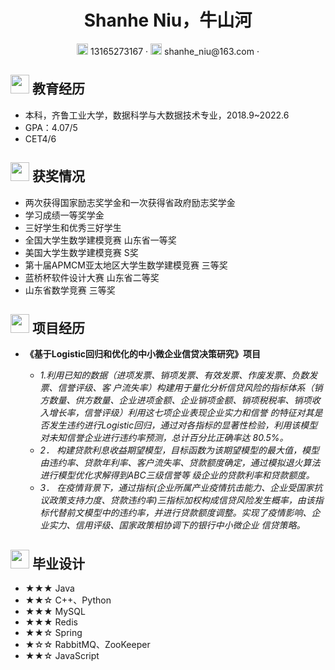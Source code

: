  <center>
     <h1>Shanhe Niu，牛山河</h1>
     <div>
         <span>
             <img src="assets/phone-solid.svg" width="18px">
             13165273167
         </span>
         ·
         <span>
             <img src="assets/envelope-solid.svg" width="18px">
             shanhe_niu@163.com
         </span>
         ·
        
 </center>



## <img src="assets/graduation-cap-solid.svg" width="30px"> 教育经历

- 本科，齐鲁工业大学，数据科学与大数据技术专业，2018.9~2022.6
- GPA：4.07/5
- CET4/6 

## <img src="assets/briefcase-solid.svg" width="30px"> 获奖情况

- 两次获得国家励志奖学金和一次获得省政府励志奖学金
- 学习成绩一等奖学金
- 三好学生和优秀三好学生
- 全国大学生数学建模竞赛 山东省一等奖
- 美国大学生数学建模竞赛 S奖
- 第十届APMCM亚太地区大学生数学建模竞赛 三等奖
- 蓝桥杯软件设计大赛 山东省二等奖
- 山东省数学竞赛 三等奖


## <img src="assets/project-diagram-solid.svg" width="30px"> 项目经历

- **《基于Logistic回归和优化的中小微企业信贷决策研究》项目**

  - *1.利用已知的数据（进项发票、销项发票、有效发票、作废发票、负数发票、信誉评级、客 户流失率）构建用于量化分析信贷风险的指标体系（销方数量、供方数量、企业进项金额、企业销项金额、销项税税率、销项收入增长率，信誉评级）利用这七项企业表现企业实力和信誉 的特征对其是否发生违约进行Logistic回归，通过对各指标的显著性检验，利用该模型对未知信誉企业进行违约率预测，总计百分比正确率达 80.5%。*
  - *2． 构建贷款利息收益期望模型，目标函数为该期望模型的最大值，模型由违约率、贷款年利率、客户流失率、贷款额度确定，通过模拟退火算法进行模型优化求解得到ABC三级信誉等 级企业的贷款利率和贷款额度。*
  - *3． 在疫情背景下，通过指标(企业所属产业疫情抗击能力、企业受国家抗议政策支持力度、贷款违约率)三指标加权构成信贷风险发生概率，由该指标代替前文模型中的违约率，并进行贷款额度调整。实现了疫情影响、企业实力、信用评级、国家政策相协调下的银行中小微企业 信贷策略。*

## <img src="assets/tools-solid.svg" width="30px"> 毕业设计

- ★★★ Java
- ★★☆ C++、Python
- ★★★ MySQL
- ★★★ Redis
- ★★☆ Spring
- ★☆☆ RabbitMQ、ZooKeeper
- ★★☆ JavaScript
